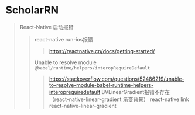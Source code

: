 # ScholarRN
> React-Native 启动报错
>>  react-native run-ios报错
>>> https://reactnative.cn/docs/getting-started/
>>
>> Unable to resolve module `@babel/runtime/helpers/interopRequireDefault`
>>> https://stackoverflow.com/questions/52486219/unable-to-resolve-module-babel-runtime-helpers-interoprequiredefault
>> BVLinearGradient报错不存在 （react-native-linear-gradient 渐变背景）
>>> react-native link react-native-linear-gradient

```
